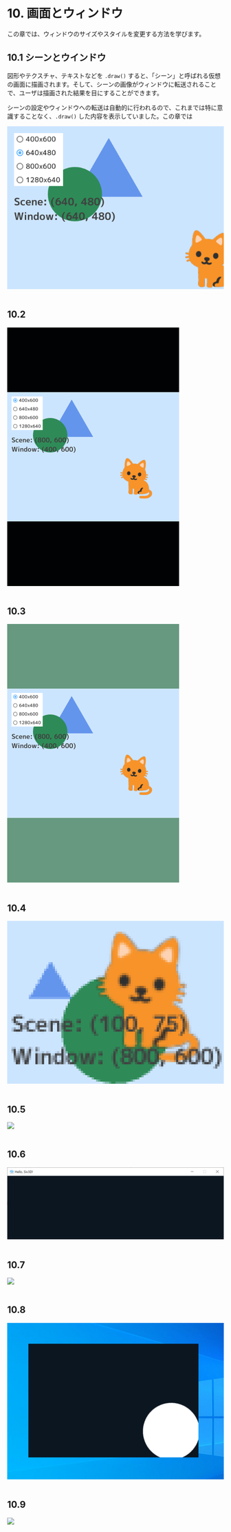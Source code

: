 
# 10. 画面とウィンドウ

この章では、ウィンドウのサイズやスタイルを変更する方法を学びます。

## 10.1 シーンとウインドウ

図形やテクスチャ、テキストなどを `.draw()` すると、「シーン」と呼ばれる仮想の画面に描画されます。そして、シーンの画像がウィンドウに転送されることで、ユーザは描画された結果を目にすることができます。

シーンの設定やウィンドウへの転送は自動的に行われるので、これまでは特に意識することなく、`.draw()` した内容を表示していました。この章では

![](images/10-1-0.png)

```C++

```


## 10.2 

![](images/10-2-0.png)

```C++

```


## 10.3

![](images/10-3-0.png)

```C++

```


## 10.4

![](images/10-4-0.png)

```C++

```


## 10.5

![](images/10-5-0.png)

```C++

```


## 10.6

![](images/10-6-0.png)

```C++

```


## 10.7

![](images/10-7-0.png)

```C++

```


## 10.8

![](images/10-8-0.png)

```C++

```


## 10.9

![](images/10-9-0.png)

```C++

```


